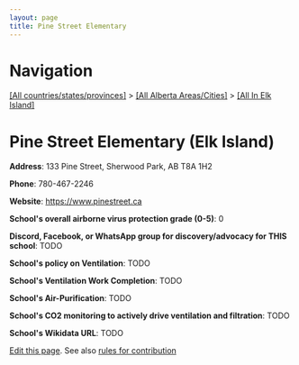 ```yaml
---
layout: page
title: Pine Street Elementary
---
```

# Navigation

[[All countries/states/provinces]](../../..) > [[All Alberta Areas/Cities]](../..) > [[All In Elk Island]](..)

# Pine Street Elementary (Elk Island)

**Address**: 133 Pine Street, Sherwood Park, AB T8A 1H2

**Phone**: 780-467-2246

**Website**: <https://www.pinestreet.ca>

**School's overall airborne virus protection grade (0-5)**: 0

**Discord, Facebook, or WhatsApp group for discovery/advocacy for THIS school**: TODO

**School's policy on Ventilation**: TODO

**School's Ventilation Work Completion**: TODO

**School's Air-Purification**: TODO

**School's CO2 monitoring to actively drive ventilation and filtration**: TODO

**School's Wikidata URL**: TODO


[Edit this page](https://github.com/ventilate-schools/AB/edit/main/./Elk_Island/Pine_Street_Elementary.md). See also [rules for contribution](../../../contribution-rules/)